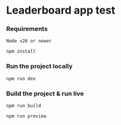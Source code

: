 # Leaderboard app test

### Requirements

```
Node v20 or newer
```

```
npm install
```
### Run the project locally


```
npm run dev
```
### Build the project & run live


```
npm run build
```
```
npm run preview
```